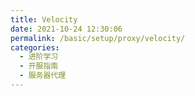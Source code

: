 ```yaml
---
title: Velocity
date: 2021-10-24 12:30:06
permalink: /basic/setup/proxy/velocity/
categories: 
  - 进阶学习
  - 开服指南
  - 服务器代理
---
```

